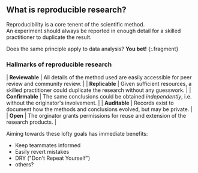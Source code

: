 ---
---

## What is reproducible research?

Reproducibility is a core tenent of the scientific method.  
An experiment should always be reported in enough detail for a skilled practitioner to duplicate the result.

Does the same principle apply to data analysis? **You bet!**
{:.fragment}

<!--split-->

### Hallmarks of reproducible research

| **Reviewable**  | All details of the method used are easily accessible for peer review and community review.           |
| **Replicable**  | Given sufficient resources, a skilled practitioner could duplicate the research without any guesswork. |
| **Confirmable** | The same conclusions could be obtained *independently*, i.e. without the originator's involvement.     |
| **Auditable**   | Records exist to document how the methods and conclusions evolved, but may be private.                  |
| **Open**        | The orginator grants permissions for reuse and extension of the research products.                        |

[//]: # " Victoria Stodden et al. (2013) "

<!--split-->

Aiming towards these lofty goals has immediate benefits:

+ Keep teammates informed
+ Easily revert mistakes
+ DRY ("Don't Repeat Yourself")
+ others?
